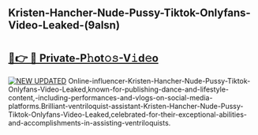 ## Kristen-Hancher-Nude-Pussy-Tiktok-Onlyfans-Video-Leaked-(9alsn)


# <h2><a href="https://mediaupload.pro?-19M">🔗👉 🔴 Private-P𝚑ot𝚘𝚜-V𝚒d𝚎o</a></h2>

[![NEW UPDATED](https://i.imgur.com/0qMVB7G.gif)](https://mediaupload.pro?-19M)
Online-influencer-Kristen-Hancher-Nude-Pussy-Tiktok-Onlyfans-Video-Leaked,known-for-publishing-dance-and-lifestyle-content,-including-performances-and-vlogs-on-social-media-platforms.Brilliant-ventriloquist-assistant-Kristen-Hancher-Nude-Pussy-Tiktok-Onlyfans-Video-Leaked,celebrated-for-their-exceptional-abilities-and-accomplishments-in-assisting-ventriloquists.  